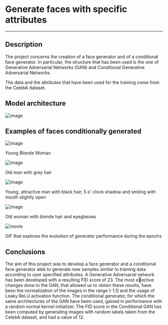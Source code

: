# Generate faces with specific attributes

<hr>

## Description
The project concerns the creation of a face generator and of a conditional face generator. In particular, the structure that has been used is the one of Generative Adversarial Networks (GAN) and Conditional Generative Adversarial Networks.

The data and the attributes that have been used for the training come from the CelebA dataset.


## Model architecture

![image](https://user-images.githubusercontent.com/56583448/94338491-eeb18000-fff2-11ea-822f-4b88bcbdf5c7.png)

## Examples of faces conditionally generated



![image](https://user-images.githubusercontent.com/56583448/94338606-fe7d9400-fff3-11ea-8e75-e71ca4e67b55.png)

Young Blonde Woman








![image](https://user-images.githubusercontent.com/56583448/94338619-1a813580-fff4-11ea-84d9-b798829a8b7c.png)

Old man with grey hair






![image](https://user-images.githubusercontent.com/56583448/94338644-3a185e00-fff4-11ea-83bb-48b3dfaa9160.png)

Young, attractive man with black hair, 5 o' clock shadow and smiling with mouth slightly open







![image](https://user-images.githubusercontent.com/56583448/94338661-56b49600-fff4-11ea-919c-3e7e46702a23.png)

Old woman with blonde hair and eyeglasses





![movie](https://user-images.githubusercontent.com/56583448/94338563-962eb280-fff3-11ea-94d0-f325e0a20559.gif)

GIF that explores the evolution of generator performance during the epochs


## Conclusions

The aim of this project was to develop a face generator and a conditional face generator able to generate new samples similar to training data according to user specified attributes. A Generative Adversarial network has been developed with a resulting FID score of 23. The most eective changes done to the GAN, that allowed us to obtain these results, have been the normalization of the images in the range [-1,1] and the usage of Leaky ReLU activation function.
The conditional generator, for which the same architectures of the GAN have been used, gained in performance with a random normal kernel initializer. The FID score in the Conditional GAN has been computed by generating images with random labels taken from the CelebA dataset, and had a value of 12.
